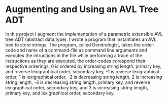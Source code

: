 # Augmenting and Using an AVL Tree ADT
In this project I augment the implementation of a parametric extensible AVL tree ADT (abstract data type). I wrote a program that instantiates an AVL tree to store strings. The program, called Dendrologist, takes the order-code and name of a command-file as command line arguments and executes the intructions in the file while performing a trace of the instructions as they are executed. the order-codes corespond their respective orderings: 0 is ordered by increasing string length, primary key, and reverse lexigraphical order, secondary key, -1 is reverse lexigraphical order, 1 is lexigraphical order, -2 is decreasing string length, 2 is increasing string length, -3 is decreasing string length, primary key, and reverse lexigraphical order, secondary key, and 3 is increasing string length, primary key, and lexigraphical order, secondary key.
